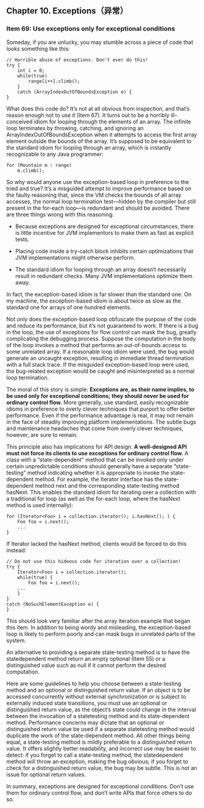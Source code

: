 ## Chapter 10. Exceptions（异常）

### Item 69: Use exceptions only for exceptional conditions

Someday, if you are unlucky, you may stumble across a piece of code that looks something like this:

```
// Horrible abuse of exceptions. Don't ever do this!
try {
    int i = 0;
    while(true)
        range[i++].climb();
    } 
    catch (ArrayIndexOutOfBoundsException e) {
}
```

What does this code do? It’s not at all obvious from inspection, and that’s reason enough not to use it (Item 67). It turns out to be a horribly ill-conceived idiom for looping through the elements of an array. The infinite loop terminates by throwing, catching, and ignoring an ArrayIndexOutOfBoundsException when it attempts to access the first array element outside the bounds of the array. It’s supposed to be equivalent to the standard idiom for looping through an array, which is instantly recognizable to any Java programmer:

```
for (Mountain m : range)
    m.climb();
```

So why would anyone use the exception-based loop in preference to the tried and true? It’s a misguided attempt to improve performance based on the faulty reasoning that, since the VM checks the bounds of all array accesses, the normal loop termination test—hidden by the compiler but still present in the for-each loop—is redundant and should be avoided. There are three things wrong with this reasoning:

- Because exceptions are designed for exceptional circumstances, there is little incentive for JVM implementors to make them as fast as explicit tests.

- Placing code inside a try-catch block inhibits certain optimizations that JVM implementations might otherwise perform.

- The standard idiom for looping through an array doesn’t necessarily result in redundant checks. Many JVM implementations optimize them away.

In fact, the exception-based idiom is far slower than the standard one. On my machine, the exception-based idiom is about twice as slow as the standard one for arrays of one hundred elements.

Not only does the exception-based loop obfuscate the purpose of the code and reduce its performance, but it’s not guaranteed to work. If there is a bug in the loop, the use of exceptions for flow control can mask the bug, greatly complicating the debugging process. Suppose the computation in the body of the loop invokes a method that performs an out-of-bounds access to some unrelated array. If a reasonable loop idiom were used, the bug would generate an uncaught exception, resulting in immediate thread termination with a full stack trace. If the misguided exception-based loop were used, the bug-related exception would be caught and misinterpreted as a normal loop termination.

The moral of this story is simple: **Exceptions are, as their name implies, to be used only for exceptional conditions; they should never be used for ordinary control flow.** More generally, use standard, easily recognizable idioms in preference to overly clever techniques that purport to offer better performance. Even if the performance advantage is real, it may not remain in the face of steadily improving platform implementations. The subtle bugs and maintenance headaches that come from overly clever techniques, however, are sure to remain.

This principle also has implications for API design. **A well-designed API must not force its clients to use exceptions for ordinary control flow.** A class with a “state-dependent” method that can be invoked only under certain unpredictable conditions should generally have a separate “state-testing” method indicating whether it is appropriate to invoke the state-dependent method. For example, the Iterator interface has the state-dependent method next and the corresponding state-testing method hasNext. This enables the standard idiom for iterating over a collection with a traditional for loop (as well as the for-each loop, where the hasNext method is used internally):

```
for (Iterator<Foo> i = collection.iterator(); i.hasNext(); ) {
    Foo foo = i.next();
    ...
}
```

If Iterator lacked the hasNext method, clients would be forced to do this instead:

```
// Do not use this hideous code for iteration over a collection!
try {
    Iterator<Foo> i = collection.iterator();
    while(true) {
        Foo foo = i.next();
    ...
    }
}
catch (NoSuchElementException e) {
}
```

This should look very familiar after the array iteration example that began this item. In addition to being wordy and misleading, the exception-based loop is likely to perform poorly and can mask bugs in unrelated parts of the system.

An alternative to providing a separate state-testing method is to have the statedependent method return an empty optional (Item 55) or a distinguished value such as null if it cannot perform the desired computation.

Here are some guidelines to help you choose between a state-testing method and an optional or distinguished return value. If an object is to be accessed concurrently without external synchronization or is subject to externally induced state transitions, you must use an optional or distinguished return value, as the object’s state could change in the interval between the invocation of a statetesting method and its state-dependent method. Performance concerns may dictate that an optional or distinguished return value be used if a separate statetesting method would duplicate the work of the state-dependent method. All other things being equal, a state-testing method is mildly preferable to a distinguished return value. It offers slightly better readability, and incorrect use may be easier to detect: if you forget to call a state-testing method, the statedependent method will throw an exception, making the bug obvious; if you forget to check for a distinguished return value, the bug may be subtle. This is not an issue for optional return values.

In summary, exceptions are designed for exceptional conditions. Don’t use them for ordinary control flow, and don’t write APIs that force others to do so.

